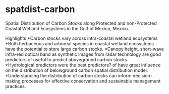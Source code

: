 # spatdist-carbon
Spatial Distribution of Carbon Stocks along Protected and non-Protected Coastal Wetland Ecosystems in the Gulf of Mexico, Mexico. 

Highlights
*Carbon stocks vary across intra-coastal wetland ecosystems 
*Both herbaceous and arboreal species in coastal wetland ecosystems have the potential to store large carbon stocks. 
*Canopy height, short-wave infra-red optical band as synthetic images from radar technology are good predictors of useful to predict aboveground carbon stocks.  
*Hydrological predictors were the best predictors? of have great influence on the distribution of  belowground carbon spatial distribution model.    
*Understanding the distribution of carbon stocks can inform decision-making processes for effective conservation and sustainable management practices.
